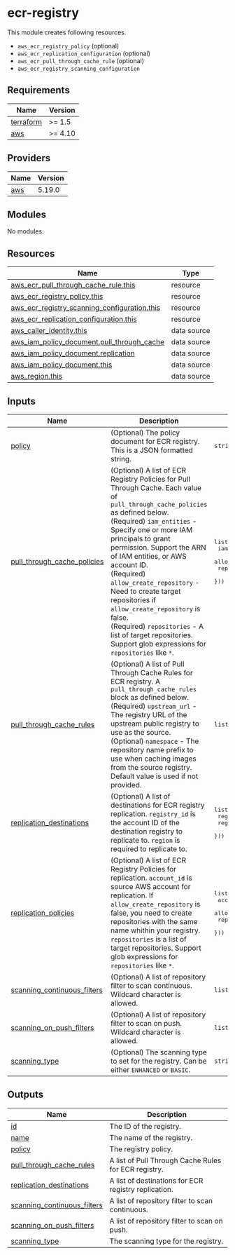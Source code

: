 # ecr-registry

This module creates following resources.

- `aws_ecr_registry_policy` (optional)
- `aws_ecr_replication_configuration` (optional)
- `aws_ecr_pull_through_cache_rule` (optional)
- `aws_ecr_registry_scanning_configuration`

<!-- BEGINNING OF PRE-COMMIT-TERRAFORM DOCS HOOK -->
## Requirements

| Name | Version |
|------|---------|
| <a name="requirement_terraform"></a> [terraform](#requirement\_terraform) | >= 1.5 |
| <a name="requirement_aws"></a> [aws](#requirement\_aws) | >= 4.10 |

## Providers

| Name | Version |
|------|---------|
| <a name="provider_aws"></a> [aws](#provider\_aws) | 5.19.0 |

## Modules

No modules.

## Resources

| Name | Type |
|------|------|
| [aws_ecr_pull_through_cache_rule.this](https://registry.terraform.io/providers/hashicorp/aws/latest/docs/resources/ecr_pull_through_cache_rule) | resource |
| [aws_ecr_registry_policy.this](https://registry.terraform.io/providers/hashicorp/aws/latest/docs/resources/ecr_registry_policy) | resource |
| [aws_ecr_registry_scanning_configuration.this](https://registry.terraform.io/providers/hashicorp/aws/latest/docs/resources/ecr_registry_scanning_configuration) | resource |
| [aws_ecr_replication_configuration.this](https://registry.terraform.io/providers/hashicorp/aws/latest/docs/resources/ecr_replication_configuration) | resource |
| [aws_caller_identity.this](https://registry.terraform.io/providers/hashicorp/aws/latest/docs/data-sources/caller_identity) | data source |
| [aws_iam_policy_document.pull_through_cache](https://registry.terraform.io/providers/hashicorp/aws/latest/docs/data-sources/iam_policy_document) | data source |
| [aws_iam_policy_document.replication](https://registry.terraform.io/providers/hashicorp/aws/latest/docs/data-sources/iam_policy_document) | data source |
| [aws_iam_policy_document.this](https://registry.terraform.io/providers/hashicorp/aws/latest/docs/data-sources/iam_policy_document) | data source |
| [aws_region.this](https://registry.terraform.io/providers/hashicorp/aws/latest/docs/data-sources/region) | data source |

## Inputs

| Name | Description | Type | Default | Required |
|------|-------------|------|---------|:--------:|
| <a name="input_policy"></a> [policy](#input\_policy) | (Optional) The policy document for ECR registry. This is a JSON formatted string. | `string` | `null` | no |
| <a name="input_pull_through_cache_policies"></a> [pull\_through\_cache\_policies](#input\_pull\_through\_cache\_policies) | (Optional) A list of ECR Registry Policies for Pull Through Cache. Each value of `pull_through_cache_policies` as defined below.<br>    (Required) `iam_entities` - Specify one or more IAM principals to grant permission. Support the ARN of IAM entities, or AWS account ID.<br>    (Required) `allow_create_repository` - Need to create target repositories if `allow_create_repository` is false.<br>    (Required) `repositories` - A list of target repositories. Support glob expressions for `repositories` like `*`. | <pre>list(object({<br>    iam_entities            = list(string)<br>    allow_create_repository = bool<br>    repositories            = list(string)<br>  }))</pre> | `[]` | no |
| <a name="input_pull_through_cache_rules"></a> [pull\_through\_cache\_rules](#input\_pull\_through\_cache\_rules) | (Optional) A list of Pull Through Cache Rules for ECR registry. A `pull_through_cache_rules` block as defined below.<br>    (Required) `upstream_url` - The registry URL of the upstream public registry to use as the source.<br>    (Optional) `namespace` - The repository name prefix to use when caching images from the source registry. Default value is used if not provided. | `list(any)` | `[]` | no |
| <a name="input_replication_destinations"></a> [replication\_destinations](#input\_replication\_destinations) | (Optional) A list of destinations for ECR registry replication. `registry_id` is the account ID of the destination registry to replicate to. `region` is required to replicate to. | <pre>list(object({<br>    registry_id = string<br>    region      = string<br>  }))</pre> | `[]` | no |
| <a name="input_replication_policies"></a> [replication\_policies](#input\_replication\_policies) | (Optional) A list of ECR Registry Policies for replication. `account_id` is source AWS account for replication. If `allow_create_repository` is false, you need to create repositories with the same name whithin your registry. `repositories` is a list of target repositories. Support glob expressions for `repositories` like `*`. | <pre>list(object({<br>    account_id              = string<br>    allow_create_repository = bool<br>    repositories            = list(string)<br>  }))</pre> | `[]` | no |
| <a name="input_scanning_continuous_filters"></a> [scanning\_continuous\_filters](#input\_scanning\_continuous\_filters) | (Optional) A list of repository filter to scan continuous. Wildcard character is allowed. | `list(string)` | `[]` | no |
| <a name="input_scanning_on_push_filters"></a> [scanning\_on\_push\_filters](#input\_scanning\_on\_push\_filters) | (Optional) A list of repository filter to scan on push. Wildcard character is allowed. | `list(string)` | `[]` | no |
| <a name="input_scanning_type"></a> [scanning\_type](#input\_scanning\_type) | (Optional) The scanning type to set for the registry. Can be either `ENHANCED` or `BASIC`. | `string` | `"BASIC"` | no |

## Outputs

| Name | Description |
|------|-------------|
| <a name="output_id"></a> [id](#output\_id) | The ID of the registry. |
| <a name="output_name"></a> [name](#output\_name) | The name of the registry. |
| <a name="output_policy"></a> [policy](#output\_policy) | The registry policy. |
| <a name="output_pull_through_cache_rules"></a> [pull\_through\_cache\_rules](#output\_pull\_through\_cache\_rules) | A list of Pull Through Cache Rules for ECR registry. |
| <a name="output_replication_destinations"></a> [replication\_destinations](#output\_replication\_destinations) | A list of destinations for ECR registry replication. |
| <a name="output_scanning_continuous_filters"></a> [scanning\_continuous\_filters](#output\_scanning\_continuous\_filters) | A list of repository filter to scan continuous. |
| <a name="output_scanning_on_push_filters"></a> [scanning\_on\_push\_filters](#output\_scanning\_on\_push\_filters) | A list of repository filter to scan on push. |
| <a name="output_scanning_type"></a> [scanning\_type](#output\_scanning\_type) | The scanning type for the registry. |
<!-- END OF PRE-COMMIT-TERRAFORM DOCS HOOK -->
